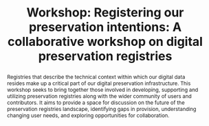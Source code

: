 ---
abstract: Registries that describe the technical context within which our digital
  data resides make up a critical part of our digital preservation infrastructure.
  This workshop seeks to bring together those involved in developing, supporting and
  utilizing preservation registries along with the wider community of users and contributors.
  It aims to provide a space for discussion on the future of the preservation registries
  landscape, identifying gaps in provision, understanding changing user needs, and
  exploring opportunities for collaboration.
creators:
- Wheatley, Paul
date: null
document_url: https://az659834.vo.msecnd.net/eventsairwesteuprod/production-inconference-public/b4c21be4d96c4b369711d9d242185451
grand_parent: iPRES
institutions:
- Digital Preservation Coalition
keywords:
- preservation registries
- file formats
- tools
landing_page_url: null
language: eng
layout: publication
license: CC-BY 4.0 International
notes_url: null
parent: iPRES 2022
publication_type: workshop
size: null
slides_url: null
source_name: iPRES
title: 'Workshop: Registering our preservation intentions: A collaborative workshop
  on digital preservation registries'
year: 2022
---